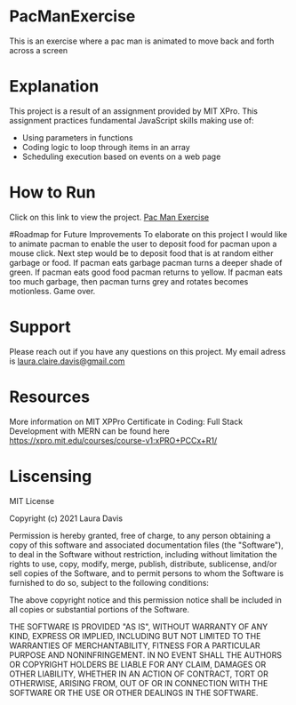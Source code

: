 # PacManExercise
This is an exercise where a pac man is animated to move back and forth across a screen

# Explanation
This project is a result of an assignment provided by MIT XPro. This assignment practices fundamental JavaScript skills making use of:
- Using parameters in functions
- Coding logic to loop through items in an array
- Scheduling execution based on events on a web page

# How to Run
Click on this link to view the project. 
<a href=https://statepark.github.io/pac-man>Pac Man Exercise</a>

#Roadmap for Future Improvements
To elaborate on this project I would like to animate pacman to enable the user to deposit food for pacman upon a mouse click. Next step would be to deposit food that is at random either garbage or food. If pacman eats garbage pacman turns a deeper shade of green. If pacman eats good food pacman returns to yellow. If pacman eats too much garbage, then pacman turns grey and rotates becomes motionless. Game over. 

# Support
Please reach out if you have any questions on this project. My email adress is <laura.claire.davis@gmail.com> 

# Resources
More information on MIT XPPro Certificate in Coding: Full Stack Development with MERN can be found here
<https://xpro.mit.edu/courses/course-v1:xPRO+PCCx+R1/>

# Liscensing
MIT License

Copyright (c) 2021 Laura Davis

Permission is hereby granted, free of charge, to any person obtaining a copy of this software and associated documentation files (the "Software"), to deal in the Software without restriction, including without limitation the rights to use, copy, modify, merge, publish, distribute, sublicense, and/or sell copies of the Software, and to permit persons to whom the Software is furnished to do so, subject to the following conditions:

The above copyright notice and this permission notice shall be included in all copies or substantial portions of the Software.

THE SOFTWARE IS PROVIDED "AS IS", WITHOUT WARRANTY OF ANY KIND, EXPRESS OR IMPLIED, INCLUDING BUT NOT LIMITED TO THE WARRANTIES OF MERCHANTABILITY, FITNESS FOR A PARTICULAR PURPOSE AND NONINFRINGEMENT. IN NO EVENT SHALL THE AUTHORS OR COPYRIGHT HOLDERS BE LIABLE FOR ANY CLAIM, DAMAGES OR OTHER LIABILITY, WHETHER IN AN ACTION OF CONTRACT, TORT OR OTHERWISE, ARISING FROM, OUT OF OR IN CONNECTION WITH THE SOFTWARE OR THE USE OR OTHER DEALINGS IN THE SOFTWARE.

